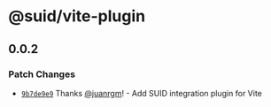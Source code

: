 # @suid/vite-plugin

## 0.0.2

### Patch Changes

- [`9b7de9e9`](https://github.com/swordev/suid/commit/9b7de9e913e949041d78de6002832f6cc0b440c0) Thanks [@juanrgm](https://github.com/juanrgm)! - Add SUID integration plugin for Vite
